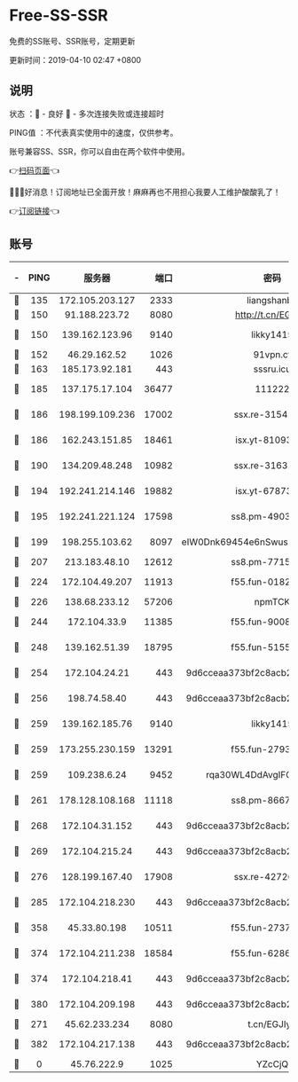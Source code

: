 # Free-SS-SSR

免费的SS账号、SSR账号，定期更新

更新时间：2019-04-10 02:47 +0800

## 说明

状态     ：🙂 - 良好 🙁 - 多次连接失败或连接超时

PING值   ：不代表真实使用中的速度，仅供参考。

账号兼容SS、SSR，你可以自由在两个软件中使用。

👉[扫码页面](https://liesauer.github.io/Free-SS-SSR/)👈

🎉🎉🎉好消息！订阅地址已全面开放！麻麻再也不用担心我要人工维护酸酸乳了！

👉[订阅链接](https://www.liesauer.net/yogurt/subscribe?ACCESS_TOKEN=DAYxR3mMaZAsaqUb)👈

## 账号

|-|PING|服务器|端口|密码|加密方式|区域|
|:----:|:----:|:-----:|-----:|:----:|:----:|:----:|
|🙂|135|172.105.203.127|2333|liangshanbo|chacha20|JP|
|🙂|150|91.188.223.72|8080|http://t.cn/EGJIyrl|rc4-md5|RU|
|🙂|150|139.162.123.96|9140|likky1415|aes-256-cfb|JP|
|🙂|152|46.29.162.52|1026|91vpn.cf|rc4-md5|RU|
|🙂|163|185.173.92.181|443|sssru.icu|rc4-md5|RU|
|🙂|185|137.175.17.104|36477|111222|aes-256-cfb|US|
|🙂|186|198.199.109.236|17002|ssx.re-31541673|aes-256-cfb|US|
|🙂|186|162.243.151.85|18461|isx.yt-81093272|aes-256-cfb|US|
|🙂|190|134.209.48.248|10982|ssx.re-31631414|aes-256-cfb|US|
|🙂|194|192.241.214.146|19882|isx.yt-67873078|aes-256-cfb|US|
|🙂|195|192.241.221.124|17598|ss8.pm-49031433|aes-256-cfb|US|
|🙂|199|198.255.103.62|8097|eIW0Dnk69454e6nSwuspv9DmS201tQ0D|aes-256-cfb|US|
|🙂|207|213.183.48.10|12612|ss8.pm-77157526|rc4-md5|RU|
|🙂|224|172.104.49.207|11913|f55.fun-01827125|aes-256-cfb|SG|
|🙂|226|138.68.233.12|57206|npmTCK|rc4-md5|US|
|🙂|244|172.104.33.9|11385|f55.fun-90083695|aes-256-cfb|SG|
|🙂|248|139.162.51.39|18795|f55.fun-51551874|aes-256-cfb|SG|
|🙂|254|172.104.24.21|443|9d6cceaa373bf2c8acb22e60b6a58be6|aes-256-cfb|US|
|🙂|256|198.74.58.40|443|9d6cceaa373bf2c8acb22e60b6a58be6|aes-256-cfb|US|
|🙂|259|139.162.185.76|9140|likky1415|aes-256-cfb|DE|
|🙂|259|173.255.230.159|13291|f55.fun-27934784|aes-256-cfb|US|
|🙂|259|109.238.6.24|9452|rqa30WL4DdAvgIFG6Fs3znzTa|aes-256-cfb|FR|
|🙂|261|178.128.108.168|11118|ss8.pm-86671679|aes-256-cfb|SG|
|🙂|268|172.104.31.152|443|9d6cceaa373bf2c8acb22e60b6a58be6|aes-256-cfb|US|
|🙂|269|172.104.215.24|443|9d6cceaa373bf2c8acb22e60b6a58be6|aes-256-cfb|US|
|🙂|276|128.199.167.40|17908|ssx.re-42726617|aes-256-cfb|SG|
|🙂|285|172.104.218.230|443|9d6cceaa373bf2c8acb22e60b6a58be6|aes-256-cfb|US|
|🙂|358|45.33.80.198|10511|f55.fun-27370587|aes-256-cfb|US|
|🙂|374|172.104.211.238|18584|f55.fun-62869034|aes-256-cfb|US|
|🙂|374|172.104.218.41|443|9d6cceaa373bf2c8acb22e60b6a58be6|aes-256-cfb|US|
|🙂|380|172.104.209.198|443|9d6cceaa373bf2c8acb22e60b6a58be6|aes-256-cfb|US|
|🙂|271|45.62.233.234|8080|t.cn/EGJIyrl|rc4-md5|CA|
|🙂|382|172.104.217.138|443|9d6cceaa373bf2c8acb22e60b6a58be6|aes-256-cfb|US|
|🙁|0|45.76.222.9|1025|YZcCjQ|rc4-md5|JP|

